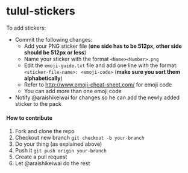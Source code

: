 # tulul-stickers

To add stickers:
- Commit the following changes:
  - Add your PNG sticker file (**one side has to be 512px, other side should be 512px or less**)
  - Name your sticker with the format `<Name><Number>.png`
  - Edit the `emoji-guide.txt` file and add one line with the format: `<sticker-file-name>: <emoji-code>` (**make sure you sort them alphabetically**)
  - Refer to http://www.emoji-cheat-sheet.com/ for emoji code
  - You can add more than one emoji code
- Notify @araishikeiwai for changes so he can add the newly added sticker to the pack

#### How to contribute
1. Fork and clone the repo
2. Checkout new branch `git checkout -b your-branch`
3. Do your thing (as explained above)
4. Push it `git push origin your-branch`
5. Create a pull request
6. Let @araishikeiwai do the rest
